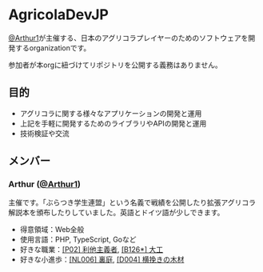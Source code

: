 # AgricolaDevJP

[@Arthur1](https://github.com/Arthur1)が主催する、日本のアグリコラプレイヤーのためのソフトウェアを開発するorganizationです。

参加者が本orgに紐づけてリポジトリを公開する義務はありません。

## 目的

- アグリコラに関する様々なアプリケーションの開発と運用
- 上記を手軽に開発するためのライブラリやAPIの開発と運用
- 技術検証や交流

## メンバー

### Arthur ([@Arthur1](https://github.com/Arthur1))

主催です。「ぶらつき学生連盟」という名義で戦績を公開したり拡張アグリコラ解説本を頒布したりしていました。英語とドイツ語が少しできます。

- 得意領域：Web全般
- 使用言語：PHP, TypeScript, Goなど
- 好きな職業：[[P02] 利他主義者](https://db.agricolajp.dev/AG1/card/P02), [[B126*] 大工](https://db.agricolajp.dev/AG2/card/B126)
- 好きな小進歩：[[NL006] 裏庭](https://db.agricolajp.dev/AG1/card/NL006), [[D004] 横挽きの木材](https://db.agricolajp.dev/AG2/card/D004)
